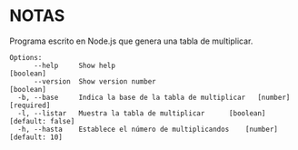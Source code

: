 # NOTAS

Programa escrito en Node.js que genera una tabla de multiplicar.

```
Options:
      --help     Show help                                             [boolean]
      --version  Show version number                                   [boolean]
  -b, --base     Indica la base de la tabla de multiplicar   [number] [required]
  -l, --listar   Muestra la tabla de multiplicar      [boolean] [default: false]
  -h, --hasta    Establece el número de multiplicandos    [number] [default: 10]
```